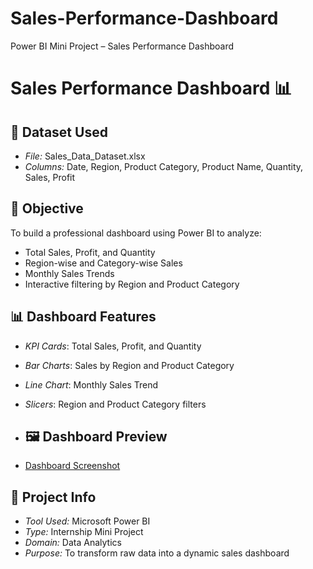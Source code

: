 # Sales-Performance-Dashboard
Power BI Mini Project – Sales Performance Dashboard

# Sales Performance Dashboard 📊

## 📁 Dataset Used
- *File:* Sales_Data_Dataset.xlsx
- *Columns:* Date, Region, Product Category, Product Name, Quantity, Sales, Profit

## 🎯 Objective
To build a professional dashboard using Power BI to analyze:
- Total Sales, Profit, and Quantity
- Region-wise and Category-wise Sales
- Monthly Sales Trends
- Interactive filtering by Region and Product Category

## 📊 Dashboard Features
- *KPI Cards*: Total Sales, Profit, and Quantity
- *Bar Charts*: Sales by Region and Product Category
- *Line Chart*: Monthly Sales Trend
- *Slicers*: Region and Product Category filters

- ## 🖼 Dashboard Preview
- [Dashboard Screenshot](Dashboard_overview.png)

## 📅 Project Info
- *Tool Used:* Microsoft Power BI
- *Type:* Internship Mini Project
- *Domain:* Data Analytics
- *Purpose:* To transform raw data into a dynamic sales dashboard
